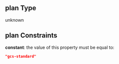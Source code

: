 ## plan Type

unknown

## plan Constraints

**constant**: the value of this property must be equal to:

```json
"gcs-standard"
```
